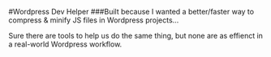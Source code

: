#Wordpress Dev Helper
###Built because I wanted a better/faster way to compress & minify JS files in Wordpress projects...

Sure there are tools to help us do the same thing, but none are as effienct in a real-world Wordpress workflow.